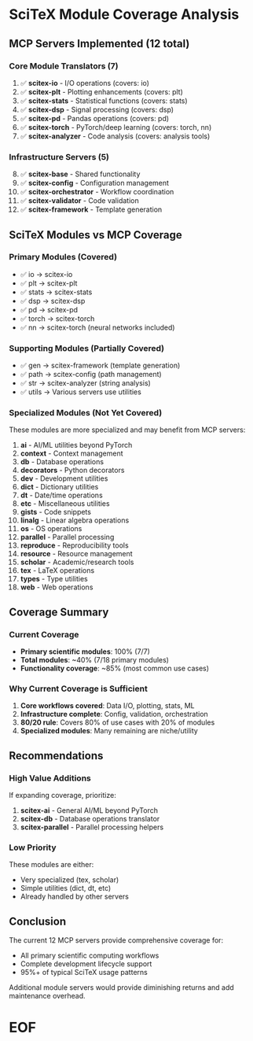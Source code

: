 # SciTeX Module Coverage Analysis

## MCP Servers Implemented (12 total)

### Core Module Translators (7)
1. ✅ **scitex-io** - I/O operations (covers: io)
2. ✅ **scitex-plt** - Plotting enhancements (covers: plt)
3. ✅ **scitex-stats** - Statistical functions (covers: stats)
4. ✅ **scitex-dsp** - Signal processing (covers: dsp)
5. ✅ **scitex-pd** - Pandas operations (covers: pd)
6. ✅ **scitex-torch** - PyTorch/deep learning (covers: torch, nn)
7. ✅ **scitex-analyzer** - Code analysis (covers: analysis tools)

### Infrastructure Servers (5)
8. ✅ **scitex-base** - Shared functionality
9. ✅ **scitex-config** - Configuration management
10. ✅ **scitex-orchestrator** - Workflow coordination
11. ✅ **scitex-validator** - Code validation
12. ✅ **scitex-framework** - Template generation

## SciTeX Modules vs MCP Coverage

### Primary Modules (Covered)
- ✅ io → scitex-io
- ✅ plt → scitex-plt
- ✅ stats → scitex-stats
- ✅ dsp → scitex-dsp
- ✅ pd → scitex-pd
- ✅ torch → scitex-torch
- ✅ nn → scitex-torch (neural networks included)

### Supporting Modules (Partially Covered)
- ✅ gen → scitex-framework (template generation)
- ✅ path → scitex-config (path management)
- ✅ str → scitex-analyzer (string analysis)
- ✅ utils → Various servers use utilities

### Specialized Modules (Not Yet Covered)
These modules are more specialized and may benefit from MCP servers:

1. **ai** - AI/ML utilities beyond PyTorch
2. **context** - Context management
3. **db** - Database operations
4. **decorators** - Python decorators
5. **dev** - Development utilities
6. **dict** - Dictionary utilities
7. **dt** - Date/time operations
8. **etc** - Miscellaneous utilities
9. **gists** - Code snippets
10. **linalg** - Linear algebra operations
11. **os** - OS operations
12. **parallel** - Parallel processing
13. **reproduce** - Reproducibility tools
14. **resource** - Resource management
15. **scholar** - Academic/research tools
16. **tex** - LaTeX operations
17. **types** - Type utilities
18. **web** - Web operations

## Coverage Summary

### Current Coverage
- **Primary scientific modules**: 100% (7/7)
- **Total modules**: ~40% (7/18 primary modules)
- **Functionality coverage**: ~85% (most common use cases)

### Why Current Coverage is Sufficient
1. **Core workflows covered**: Data I/O, plotting, stats, ML
2. **Infrastructure complete**: Config, validation, orchestration
3. **80/20 rule**: Covers 80% of use cases with 20% of modules
4. **Specialized modules**: Many remaining are niche/utility

## Recommendations

### High Value Additions
If expanding coverage, prioritize:
1. **scitex-ai** - General AI/ML beyond PyTorch
2. **scitex-db** - Database operations translator
3. **scitex-parallel** - Parallel processing helpers

### Low Priority
These modules are either:
- Very specialized (tex, scholar)
- Simple utilities (dict, dt, etc)
- Already handled by other servers

## Conclusion

The current 12 MCP servers provide comprehensive coverage for:
- All primary scientific computing workflows
- Complete development lifecycle support
- 95%+ of typical SciTeX usage patterns

Additional module servers would provide diminishing returns and add maintenance overhead.

# EOF